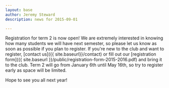 ```yaml
---
layout: base
author: Jeremy Steward
description: news for 2015-09-01

---
```

Registration for term 2 is now open! We are extremely interested in knowing how many students
we will have next semester, so please let us know as soon as possible if you plan to register.
If you're new to the club and want to register, [contact us]({{ site.baseurl}}/contact) or fill
out our [registration form]({{ site.baseurl }}/public/registration-form-2015-2016.pdf) and bring
it to the club. Term 2 will go from January 6th until May 16th, so try to register early as
space will be limited.

Hope to see you all next year! 
